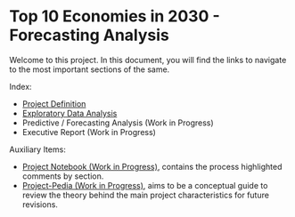 # Top 10 Economies in 2030 - Forecasting Analysis

Welcome to this project. In this document, you will find the links to navigate to the most important sections of the same.

Index:

* [Project Definition](https://github.com/zapallo-droid-ca/2023_WDI_ts_GDP_forecasting/blob/main/docs/project_definition.mkd)
* [Exploratory Data Analysis](https://github.com/zapallo-droid-ca/2023_WDI_ts_GDP_forecasting/blob/main/notebooks/eda.ipynb)
* Predictive / Forecasting Analysis (Work in Progress)
* Executive Report (Work in Progress)

Auxiliary Items:
* [Project Notebook (Work in Progress)](https://github.com/zapallo-droid-ca/2023_WDI_ts_GDP_forecasting/blob/main/docs/project_notebook.mkd), contains the process highlighted comments by section.
* [Project-Pedia (Work in Progress)](https://github.com/zapallo-droid-ca/2023_WDI_ts_GDP_forecasting/blob/main/docs/projectpedia.mkd), aims to be a conceptual guide to review the theory behind the main project characteristics for future revisions.

